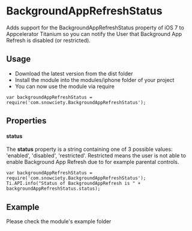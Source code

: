 BackgroundAppRefreshStatus
============================

Adds support for the BackgroundAppRefreshStatus property of iOS 7 to Appcelerator Titanium so you can notify the User that Background App Refresh is disabled (or restricted).

<h2>Usage</h2>

* Download the latest version from the dist folder
* Install the module into the modules/iphone folder of your project
* You can now use the module via require

~~~
var backgroundAppRefreshStatus = require('com.snowciety.BackgroundAppRefreshStatus');
~~~

<h2>Properties</h2>

<h4>status</h4>

The <b>status</b> property is a string containing one of 3 possible values: 'enabled', 'disabled', 'restricted'. Restricted means the user is not able to enable Background App Refresh due to for example parental controls.

~~~
var backgroundAppRefreshStatus = require('com.snowciety.BackgroundAppRefreshStatus');
Ti.API.info("Status of BackgroundAppRefresh is " + backgroundAppRefreshStatus.status);
~~~

<h2>Example</h2>

Please check the module's example folder
